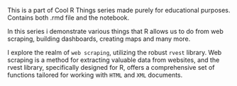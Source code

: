 This is a part of Cool R Things series made purely for educational purposes. Contains both .rmd file and the notebook.

In this series i demonstrate various things that R allows us to do from web scraping, building dashboards, creating maps and many more.

I explore the realm of ```web scraping```, utilizing the robust ```rvest``` library. Web scraping is a method for extracting valuable data from websites, and the rvest library, specifically designed for R, offers a comprehensive set of functions tailored for working with ```HTML``` and ```XML``` documents.
